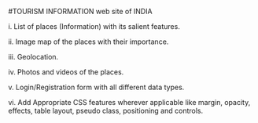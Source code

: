 #TOURISM INFORMATION web site of INDIA

i. List of places (Information) with its salient features.

ii. Image map of the places with their importance.

iii. Geolocation.

iv. Photos and videos of the places.

v. Login/Registration form with all different data types.

vi. Add Appropriate CSS features wherever applicable like margin, opacity, effects, table layout, pseudo class, positioning and controls.

